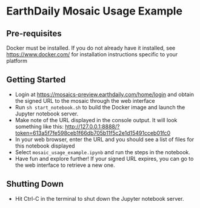 # EarthDaily Mosaic Usage Example

## Pre-requisites
Docker must be installed. If you do not already have it installed, see https://www.docker.com/ for installation instructions specific to your platform

## Getting Started
- Login at https://mosaics-preview.earthdaily.com/home/login and obtain the signed URL to the mosaic through the web interface
- Run `sh start_notebook.sh` to build the Docker image and launch the Jupyter notebook server. 
- Make note of the URL displayed in the console output. It will look something like this: http://127.0.0.1:8888/?token=613a5f7fe598ceb1f66db705b11f5c2e1d15491cceb01fc0
- In your web browser, enter the URL and you should see a list of files for this notebook displayed
- Select `mosaic_usage_example.ipynb` and run the steps in the notebook. 
- Have fun and explore further! If your signed URL expires, you can go to the web interface to retrieve a new one. 

## Shutting Down 
- Hit Ctrl-C in the terminal to shut down the Jupyter notebook server. 
